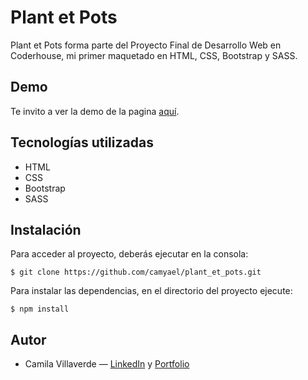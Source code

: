 # Plant et Pots

Plant et Pots forma parte del Proyecto Final de Desarrollo Web en Coderhouse, mi primer maquetado en HTML, CSS, Bootstrap y SASS.

## Demo

Te invito a ver la demo de la pagina [aquí](https://camyael.github.io/plant_et_pots).

## Tecnologías utilizadas 

* HTML
* CSS
* Bootstrap
* SASS

## Instalación

Para acceder al proyecto, deberás ejecutar en la consola:
````
$ git clone https://github.com/camyael/plant_et_pots.git
````

Para instalar las dependencias, en el directorio del proyecto ejecute: 
````
$ npm install 
````

## Autor
* Camila Villaverde — [LinkedIn](https://www.linkedin.com/in/camilavillaverde/) y [Portfolio](https://camyael.github.io/portfolio/)
